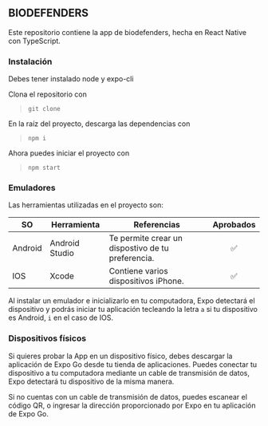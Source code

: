 ## BIODEFENDERS
Este repositorio contiene la app de biodefenders, hecha en React Native con TypeScript.

### Instalación
Debes tener instalado node y expo-cli 

Clona el repositorio con

> `git clone`

En la raíz del proyecto, descarga las dependencias con
> `npm i`

Ahora puedes iniciar el proyecto con

> `npm start`

### Emuladores

Las herramientas utilizadas en el proyecto son:

| SO      | Herramienta                     | Referencias                                       | Aprobados |
| ------- | ------------------------------- | ------------------------------------------------- | :-------: |
| Android | Android Studio | Te permite crear un dispostivo de tu preferencia. |    ✅     |
| IOS     | Xcode                      | Contiene varios dispositivos iPhone.              |    ✅     |

Al instalar un emulador e inicializarlo en tu computadora, Expo detectará el dispositivo y podrás iniciar tu aplicación tecleando la letra `a` si tu dispositivo es Android, `i` en el caso de IOS.

### Dispositivos físicos

Si quieres probar la App en un dispositivo físico, debes descargar la aplicación de Expo Go desde tu tienda de aplicaciones. Puedes conectar tu dispositivo a tu computadora mediante un cable de transmisión de datos, Expo detectará tu dispositivo de la misma manera.

Si no cuentas con un cable de transmisión de datos, puedes escanear el código QR, o ingresar la dirección proporcionado por Expo en tu aplicación de Expo Go.
